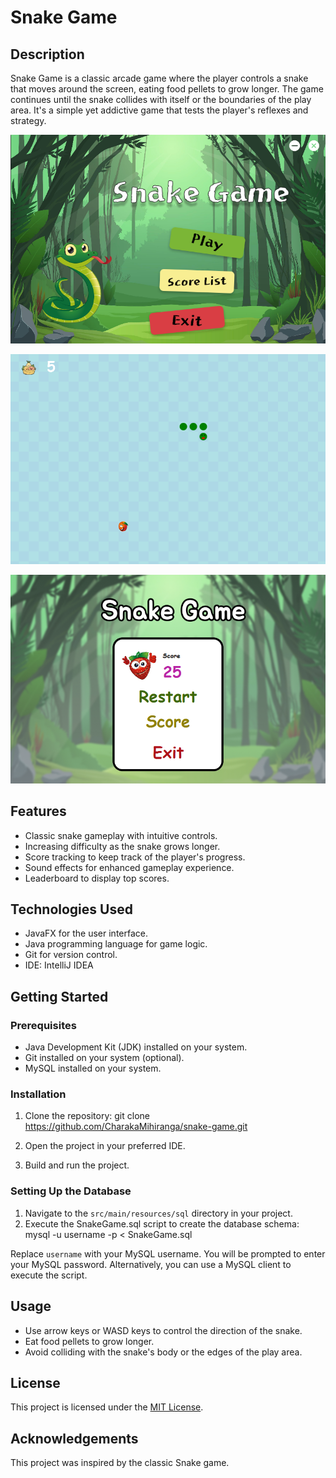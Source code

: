 # Snake Game

## Description
Snake Game is a classic arcade game where the player controls a snake that moves around the screen, eating food pellets to grow longer. The game continues until the snake collides with itself or the boundaries of the play area. It's a simple yet addictive game that tests the player's reflexes and strategy.

![Screenshot](src/main/resources/Screenshots/Screenshot%202024-02-21%20132413.png)


![Screenshot](src/main/resources/Screenshots/Screenshot%202024-02-21%20132441.png)


![Screenshot](src/main/resources/Screenshots/Screenshot%202024-02-21%20132518.png)




## Features
- Classic snake gameplay with intuitive controls.
- Increasing difficulty as the snake grows longer.
- Score tracking to keep track of the player's progress.
- Sound effects for enhanced gameplay experience.
- Leaderboard to display top scores.

## Technologies Used
- JavaFX for the user interface.
- Java programming language for game logic.
- Git for version control.
- IDE: IntelliJ IDEA

## Getting Started

### Prerequisites
- Java Development Kit (JDK) installed on your system.
- Git installed on your system (optional).
- MySQL installed on your system.

### Installation
1. Clone the repository:
  git clone https://github.com/CharakaMihiranga/snake-game.git

2. Open the project in your preferred IDE.
3. Build and run the project.

### Setting Up the Database
1. Navigate to the `src/main/resources/sql` directory in your project.
2. Execute the SnakeGame.sql script to create the database schema:
  mysql -u username -p < SnakeGame.sql

  Replace `username` with your MySQL username. You will be prompted to enter your MySQL password. Alternatively, you can use a MySQL client to execute the script.

## Usage
- Use arrow keys or WASD keys to control the direction of the snake.
- Eat food pellets to grow longer.
- Avoid colliding with the snake's body or the edges of the play area.

## License
This project is licensed under the [MIT License](LICENSE).

## Acknowledgements
This project was inspired by the classic Snake game.



